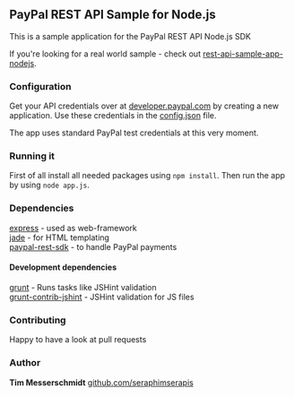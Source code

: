 ## PayPal REST API Sample for Node.js

This is a sample application for the PayPal REST API Node.js SDK

If you're looking for a real world sample - check out [rest-api-sample-app-nodejs](http://github.com/paypal/rest-api-sample-app-nodejs).

### Configuration

Get your API credentials over at [developer.paypal.com](http://developer.paypal.com/webapps/developer/applications/myapps) by creating a new application. Use these credentials in the [config.json](../master/config.json) file.

The app uses standard PayPal test credentials at this very moment.

### Running it

First of all install all needed packages using `npm install`. Then run the app by using `node app.js`.

### Dependencies

[express](http://npmjs.org/package/express) - used as web-framework  
[jade](http://npmjs.org/package/jade) - for HTML templating  
[paypal-rest-sdk](http://npmjs.org/package/paypal-rest-sdk) - to handle PayPal payments

#### Development dependencies

[grunt](http://npmjs.org/package/grunt) - Runs tasks like JSHint validation  
[grunt-contrib-jshint](http://npmjs.org/package/grunt-contrib-jshint) - JSHint validation for JS files

### Contributing

Happy to have a look at pull requests

### Author

**Tim Messerschmidt**
[github.com/seraphimserapis](https://github.com/seraphimserapis)
